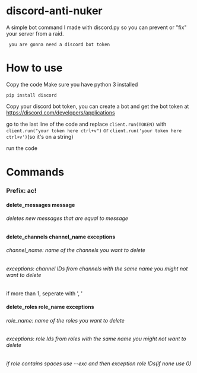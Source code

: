 # discord-anti-nuker

A simple bot command I made with discord.py so you can prevent or "fix" your server from a raid.

` you are gonna need a discord bot token`

# How to use

Copy the code
Make sure you have python 3 installed
 
 `pip install discord`
 
 Copy your discord bot token, you can create a bot and get the bot token at https://discord.com/developers/applications
 
 go to the last line of the code and replace `client.run(TOKEN)` with `client.run("your token here ctrl+v")` or `client.run('your token here ctrl+v')`(so it's on a string)
 
run the code

# Commands

### Prefix: ac!

 #### delete_messages message
  ###### deletes new messages that are equal to message
 #### delete_channels channel_name exceptions
  ###### channel_name: name of the channels you want to delete
  ###### exceptions: channel IDs from channels with the same name you might not want to delete
  if more than 1, seperate with ', '
 
 #### delete_roles role_name exceptions
  ###### role_name: name of the roles you want to delete
  ###### exceptions: role Ids from roles with the same name you might not want to delete
  ###### if role contains spaces use --exc and then exception role IDs(if none use 0)
